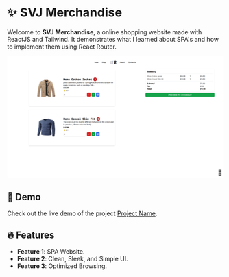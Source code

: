 # ✨ SVJ Merchandise

Welcome to **SVJ Merchandise**, a online shopping website made with ReactJS and Tailwind. It demonstrates what I learned about SPA's and how to implement them using React Router.

![Screenshot](screenshots/cart.png)

## 🚀 Demo

Check out the live demo of the project [Project Name]().

## 🔥 Features

- **Feature 1**: SPA Website.
- **Feature 2**: Clean, Sleek, and Simple UI.
- **Feature 3**: Optimized Browsing.
